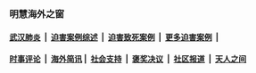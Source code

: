 
### 明慧海外之窗

####  [武汉肺炎](indexes/365.md?t=06212101) &nbsp;|&nbsp;  [迫害案例综述](indexes/328.md?t=06212101) &nbsp;|&nbsp; [迫害致死案例](indexes/277.md?t=06212101)  &nbsp;|&nbsp; [更多迫害案例](indexes/81.md?t=06212101)  &nbsp;|&nbsp; 
####  [时事评论](indexes/19.md?t=06212101) &nbsp;|&nbsp; [海外简讯](indexes/245.md?t=06212101)&nbsp;|&nbsp;  [社会支持](indexes/140.md?t=06212101) &nbsp;|&nbsp; [褒奖决议](indexes/282.md?t=06212101) &nbsp;|&nbsp; [社区报道](indexes/91.md?t=06212101)  &nbsp;|&nbsp; [天人之间](indexes/78.md?t=06212101) 

